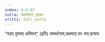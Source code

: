```yaml
---
index: 4.4.87
sutra: पदमस्मिन् दृश्यम्‌
vritti: full_sutra
---
```


"पदम् दृश्यम् अस्मिन्" (इति) समर्थानाम् प्रथमात् परः यत् प्रत्ययः 